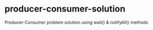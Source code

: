 # producer-consumer-solution
Producer-Consumer problem solution using wait() &amp; notifyAll() methods
